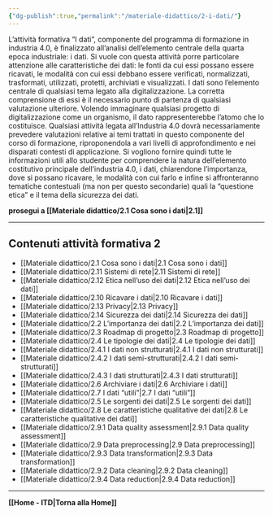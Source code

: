 ```yaml
---
{"dg-publish":true,"permalink":"/materiale-didattico/2-i-dati/"}
---
```



L’attività formativa “I dati”, componente del programma di formazione in industria 4.0, è finalizzato all’analisi dell’elemento centrale della quarta epoca industriale: i dati. Si vuole con questa attività porre particolare attenzione alle caratteristiche dei dati: le fonti da cui essi possano essere ricavati, le modalità con cui essi debbano essere verificati, normalizzati, trasformati, utilizzati, protetti, archiviati e visualizzati. I dati sono l’elemento centrale di qualsiasi tema legato alla digitalizzazione. La corretta comprensione di essi è il necessario punto di partenza di qualsiasi valutazione ulteriore. Volendo immaginare qualsiasi progetto di digitalizzazione come un organismo, il dato rappresenterebbe l’atomo che lo costituisce. Qualsiasi attività legata all’Industria 4.0 dovrà necessariamente prevedere valutazioni relative ai temi trattati in questo componente del corso di formazione, riproponendola a vari livelli di approfondimento e nei disparati contesti di applicazione. Si vogliono fornire quindi tutte le informazioni utili allo studente per comprendere la natura dell’elemento costitutivo principale dell’industria 4.0, i dati, chiarendone l’importanza, dove si possano ricavare, le modalità con cui farlo e infine si affronteranno tematiche contestuali (ma non per questo secondarie) quali la “questione etica” e il tema della sicurezza dei dati.

**prosegui a [[Materiale didattico/2.1 Cosa sono i dati\|2.1]]**

---

## Contenuti attività formativa 2 

- [[Materiale didattico/2.1 Cosa sono i dati\|2.1 Cosa sono i dati]]
- [[Materiale didattico/2.11 Sistemi di rete\|2.11 Sistemi di rete]]
- [[Materiale didattico/2.12 Etica nell’uso dei dati\|2.12 Etica nell’uso dei dati]]
- [[Materiale didattico/2.10 Ricavare i dati\|2.10 Ricavare i dati]]
- [[Materiale didattico/2.13 Privacy\|2.13 Privacy]]
- [[Materiale didattico/2.14 Sicurezza dei dati\|2.14 Sicurezza dei dati]]
- [[Materiale didattico/2.2 L’importanza dei dati\|2.2 L’importanza dei dati]]
- [[Materiale didattico/2.3 Roadmap di progetto\|2.3 Roadmap di progetto]]
- [[Materiale didattico/2.4 Le tipologie dei dati\|2.4 Le tipologie dei dati]]
- [[Materiale didattico/2.4.1 I dati non strutturati\|2.4.1 I dati non strutturati]]
- [[Materiale didattico/2.4.2 I dati semi-strutturati\|2.4.2 I dati semi-strutturati]]
- [[Materiale didattico/2.4.3 I dati strutturati\|2.4.3 I dati strutturati]]
- [[Materiale didattico/2.6 Archiviare i dati\|2.6 Archiviare i dati]]
- [[Materiale didattico/2.7 I dati “utili”\|2.7 I dati “utili”]]
- [[Materiale didattico/2.5 Le sorgenti dei dati\|2.5 Le sorgenti dei dati]]
- [[Materiale didattico/2.8 Le caratteristiche qualitative dei dati\|2.8 Le caratteristiche qualitative dei dati]]
- [[Materiale didattico/2.9.1 Data quality assessment\|2.9.1 Data quality assessment]]
- [[Materiale didattico/2.9 Data preprocessing\|2.9 Data preprocessing]]
- [[Materiale didattico/2.9.3 Data transformation\|2.9.3 Data transformation]]
- [[Materiale didattico/2.9.2 Data cleaning\|2.9.2 Data cleaning]]
- [[Materiale didattico/2.9.4 Data reduction\|2.9.4 Data reduction]]


---

**[[Home - ITD\|Torna alla Home]]**
